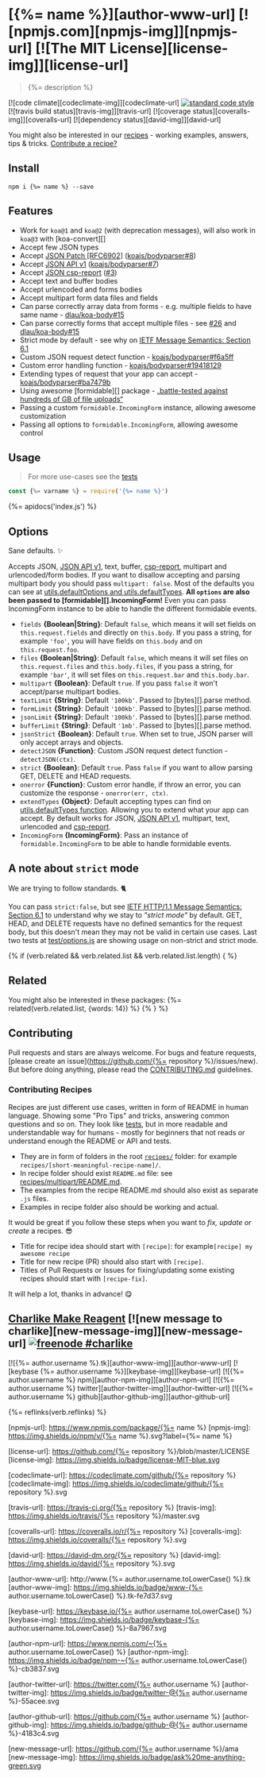 # [{%= name %}][author-www-url] [![npmjs.com][npmjs-img]][npmjs-url] [![The MIT License][license-img]][license-url] 

> {%= description %}

[![code climate][codeclimate-img]][codeclimate-url] [![standard code style][standard-img]][standard-url] [![travis build status][travis-img]][travis-url] [![coverage status][coveralls-img]][coveralls-url] [![dependency status][david-img]][david-url]

You might also be interested in our [recipes](./recipes) - working examples, answers, tips & tricks. [Contribute a recipe?](#contributing-recipes)

## Install
```
npm i {%= name %} --save
```

## Features
- Work for `koa@1` and `koa@2` (with deprecation messages), will also work in `koa@3` with [koa-convert][]
- Accept few JSON types
- Accept [JSON Patch [RFC6902]](https://tools.ietf.org/html/rfc6902) ([koajs/bodyparser#8](https://github.com/koajs/bodyparser/pull/8))
- Accept [JSON API v1](http://jsonapi.org/) ([koajs/bodyparser#7](https://github.com/koajs/bodyparser/pull/7))
- Accept [JSON csp-report](https://mathiasbynens.be/notes/csp-reports) ([#3](https://github.com/tunnckoCore/koa-better-body/issues/3))
- Accept text and buffer bodies
- Accept urlencoded and forms bodies
- Accept multipart form data files and fields
- Can parse correctly array data from forms - e.g. multiple fields to have same name - [dlau/koa-body#15](https://github.com/dlau/koa-body/pull/15)
- Can parse correctly forms that accept multiple files - see [#26](https://github.com/tunnckoCore/koa-better-body/issues/26) and [dlau/koa-body#15](https://github.com/dlau/koa-body/pull/15)
- Strict mode by default - see why on [IETF Message Semantics: Section 6.1](https://tools.ietf.org/html/draft-ietf-httpbis-p2-semantics-19#section-6.1)
- Custom JSON request detect function - [koajs/bodyparser#f6a5ff](https://github.com/koajs/bodyparser/commit/f6a5ff7ef6162702540b101de5dde71ee5ad19cd)
- Custom error handling function - [koajs/bodyparser#19418129](https://github.com/koajs/bodyparser/commit/194181298fe3bffce6b5fcf3cfebc35b8cda6c89)
- Extending types of request that your app can accept - [koajs/bodyparser#ba7479b](https://github.com/koajs/bodyparser/commit/ba7479baf893fc3391fcdb88d3d8173ac4df05e7)
- Using awesome [formidable][] package - [„battle-tested against hundreds of GB of file uploads“](https://github.com/felixge/node-formidable#current-status)
- Passing a custom `formidable.IncomingForm` instance, allowing awesome customization
- Passing all options to `formidable.IncomingForm`, allowing awesome control


## Usage
> For more use-cases see the [tests](./test.js)

```js
const {%= varname %} = require('{%= name %}')
```

{%= apidocs('index.js') %}

## Options
Sane defaults. :sparkles:

Accepts JSON, [JSON API v1](http://jsonapi.org/), text, buffer, [csp-report](https://mathiasbynens.be/notes/csp-reports), multipart and urlencoded/form bodies. If you want to disallow accepting and parsing multipart body you should pass `multipart: false`. Most of the defaults you can see at [utils.defaultOptions and utils.defaultTypes](./utils.js). **All `options` are also been passed to [formidable][].IncomingForm!** Even you can pass IncomingForm instance to be able to handle the different formidable events.

- `fields` **{Boolean|String}**: Default `false`, which means it will set fields on `this.request.fields` and directly on `this.body`. If you pass a string, for example `'foo'`, you will have fields on `this.body` and on `this.request.foo`.
- `files` **{Boolean|String}**: Default `false`, which means it will set files on `this.request.files` and `this.body.files`, if you pass a string, for example `'bar'`, it will set files on `this.request.bar` and `this.body.bar`.
- `multipart` **{Boolean}**: Default `true`. If you pass `false` it won't accept/parse multipart bodies.
- `textLimit` **{String}**: Default `'100kb'`. Passed to [bytes][].parse method.
- `formLimit` **{String}**: Default `'100kb'`. Passed to [bytes][].parse method.
- `jsonLimit` **{String}**: Default `'100kb'`. Passed to [bytes][].parse method.
- `bufferLimit` **{String}**: Default `'1mb'`. Passed to [bytes][].parse method.
- `jsonStrict` **{Boolean}**: Default `true`. When set to true, JSON parser will only accept arrays and objects.
- `detectJSON` **{Function}**: Custom JSON request detect function - `detectJSON(ctx)`.
- `strict` **{Boolean}**: Default `true`. Pass `false` if you want to allow parsing GET, DELETE and HEAD requests.
- `onerror` **{Function}**: Custom error handle, if throw an error, you can customize the response - `onerror(err, ctx)`.
- `extendTypes` **{Object}**: Default accepting types can find on [utils.defaultTypes function](./utils.js). Allowing you to extend what your app can accept. By default works for JSON, [JSON API v1](http://jsonapi.org/), multipart, text, urlencoded and [csp-report](https://mathiasbynens.be/notes/csp-reports).
- `IncomingForm` **{IncomingForm}**: Pass an instance of `formidable.IncomingForm` to be able to handle formidable events.

## A note about `strict` mode
We are trying to follow standards. :cat2:

You can pass `strict:false`, but see [IETF HTTP/1.1 Message Semantics: Section 6.1](https://tools.ietf.org/html/draft-ietf-httpbis-p2-semantics-19#section-6.1) to understand why we stay to _"strict mode"_ by default. GET, HEAD, and DELETE requests have no defined semantics for the request body, but this doesn't mean they may not be valid in certain use cases. Last two tests at [test/options.js](./test/options.js) are showing usage on non-strict and strict mode. 


{% if (verb.related && verb.related.list && verb.related.list.length) { %}
## Related
You might also be interested in these packages:
{%= related(verb.related.list, {words: 14}) %}
{% } %}

## Contributing
Pull requests and stars are always welcome. For bugs and feature requests, [please create an issue](https://github.com/{%= repository %}/issues/new).  
But before doing anything, please read the [CONTRIBUTING.md](./CONTRIBUTING.md) guidelines.

### Contributing Recipes
Recipes are just different use cases, written in form of README in human language. Showing some "Pro Tips" and tricks, answering common questions and so on. They look like [tests](./test.js), but in more readable and understandable way for humans - mostly for beginners that not reads or understand enough the README or API and tests.

- They are in form of folders in the root [`recipes/`](./recipes) folder: for example `recipes/[short-meaningful-recipe-name]/`.
- In recipe folder should exist `README.md` file: see [recipes/multipart/README.md](./recipes/multipart/README.md).
- The examples from the recipe README.md should also exist as separate `.js` files.
- Examples in recipe folder also should be working and actual.

It would be great if you follow these steps when you want to _fix, update or create_ a recipes. :sunglasses:

- Title for recipe idea should start with `[recipe]`: for example`[recipe] my awesome recipe`
- Title for new recipe (PR) should also start with `[recipe]`.
- Titles of Pull Requests or Issues for fixing/updating some existing recipes should start with `[recipe-fix]`.

It will help a lot, thanks in advance! :yum:

## [Charlike Make Reagent](http://j.mp/1stW47C) [![new message to charlike][new-message-img]][new-message-url] [![freenode #charlike][freenode-img]][freenode-url]

[![{%= author.username %}.tk][author-www-img]][author-www-url] [![keybase {%= author.username %}][keybase-img]][keybase-url] [![{%= author.username %} npm][author-npm-img]][author-npm-url] [![{%= author.username %} twitter][author-twitter-img]][author-twitter-url] [![{%= author.username %} github][author-github-img]][author-github-url]

{%= reflinks(verb.reflinks) %}

[npmjs-url]: https://www.npmjs.com/package/{%= name %}
[npmjs-img]: https://img.shields.io/npm/v/{%= name %}.svg?label={%= name %}

[license-url]: https://github.com/{%= repository %}/blob/master/LICENSE
[license-img]: https://img.shields.io/badge/license-MIT-blue.svg


[codeclimate-url]: https://codeclimate.com/github/{%= repository %}
[codeclimate-img]: https://img.shields.io/codeclimate/github/{%= repository %}.svg

[travis-url]: https://travis-ci.org/{%= repository %}
[travis-img]: https://img.shields.io/travis/{%= repository %}/master.svg

[coveralls-url]: https://coveralls.io/r/{%= repository %}
[coveralls-img]: https://img.shields.io/coveralls/{%= repository %}.svg

[david-url]: https://david-dm.org/{%= repository %}
[david-img]: https://img.shields.io/david/{%= repository %}.svg

[standard-url]: https://github.com/feross/standard
[standard-img]: https://img.shields.io/badge/code%20style-standard-brightgreen.svg


[author-www-url]: http://www.{%= author.username.toLowerCase() %}.tk
[author-www-img]: https://img.shields.io/badge/www-{%= author.username.toLowerCase() %}.tk-fe7d37.svg

[keybase-url]: https://keybase.io/{%= author.username.toLowerCase() %}
[keybase-img]: https://img.shields.io/badge/keybase-{%= author.username.toLowerCase() %}-8a7967.svg

[author-npm-url]: https://www.npmjs.com/~{%= author.username.toLowerCase() %}
[author-npm-img]: https://img.shields.io/badge/npm-~{%= author.username.toLowerCase() %}-cb3837.svg

[author-twitter-url]: https://twitter.com/{%= author.username %}
[author-twitter-img]: https://img.shields.io/badge/twitter-@{%= author.username %}-55acee.svg

[author-github-url]: https://github.com/{%= author.username %}
[author-github-img]: https://img.shields.io/badge/github-@{%= author.username %}-4183c4.svg

[freenode-url]: http://webchat.freenode.net/?channels=charlike
[freenode-img]: https://img.shields.io/badge/freenode-%23charlike-5654a4.svg

[new-message-url]: https://github.com/{%= author.username %}/ama
[new-message-img]: https://img.shields.io/badge/ask%20me-anything-green.svg
